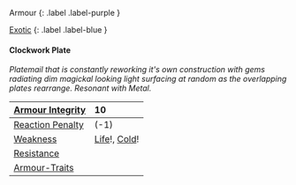 
Armour
{: .label .label-purple }

[Exotic](Game/Designing-Armour#Exotic)
{: .label .label-blue }

#### Clockwork Plate
*Platemail that is constantly reworking it's own construction with gems radiating dim magickal looking light surfacing at random as the overlapping plates rearrange. Resonant with Metal.*

| [Armour Integrity](Game/Core/Armour#Armour%20Integrity)    | 10                                                             |
| :--------------------------------------------------------- | :------------------------------------------------------------- |
| [Reaction Penalty](Game/Core/Armour#Reaction%20Penalty)          | (-1)                                                           |
| [Weakness](Game/Core/Armour#Weakness%20and%20Resistance)   | [Life](Game/Core/Injury#Life)!, [Cold](Game/Core/Injury#Cold)! |
| [Resistance](Game/Core/Armour#Weakness%20and%20Resistance) |                                                                |
| [Armour-Traits](Game/Core/Armour-Traits)                   |                                                                |
